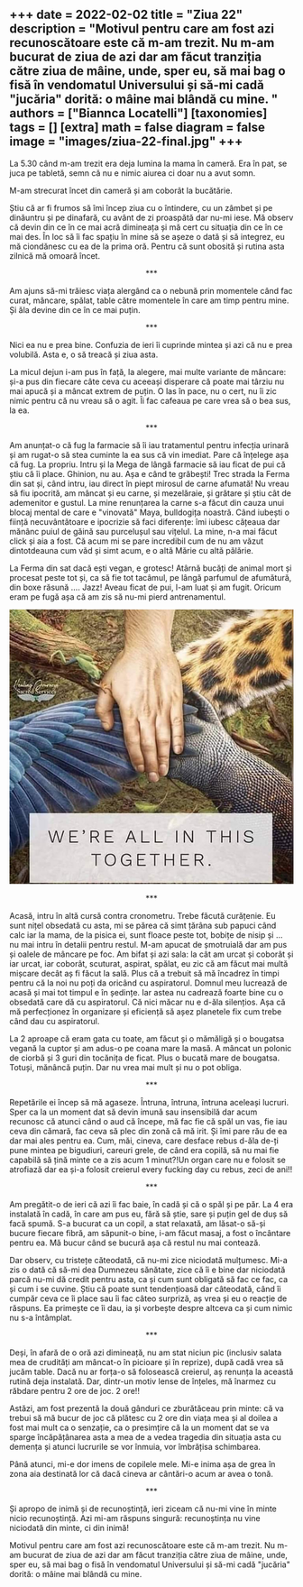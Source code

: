 
+++
date = 2022-02-02
title = "Ziua 22"
description = "Motivul pentru care am fost azi recunoscătoare este că m-am trezit. Nu m-am bucurat de ziua de azi dar am făcut tranziția către ziua de mâine, unde, sper eu, să mai bag o fisă în vendomatul Universului și să-mi cadă "jucăria" dorită: o mâine mai blândă cu mine. "
authors = ["Biannca Locatelli"]
[taxonomies]
tags = []
[extra]
math = false
diagram = false
image = "images/ziua-22-final.jpg"
+++
---

La 5.30 când m-am trezit era deja lumina la mama în cameră. Era în pat, se juca pe tabletă, semn că nu e nimic aiurea ci doar nu a avut somn.

M-am strecurat încet din cameră și am coborât la bucătărie.

Știu că ar fi frumos să îmi încep ziua cu o întindere, cu un zâmbet și pe dinăuntru și pe dinafară, cu avânt de zi proaspătă dar nu-mi iese. Mă observ că devin din ce în ce mai acră dimineața și mă cert cu situația din ce în ce mai des. În loc să îi fac spațiu în mine să se așeze o dată și să integrez, eu mă ciondănesc cu ea de la prima oră. Pentru că sunt obosită și rutina asta zilnică mă omoară încet.

<p style="text-align: center;">***</p>

Am ajuns să-mi trăiesc viața alergând ca o nebună prin momentele când fac curat, mâncare, spălat, table către momentele în care am timp pentru mine. Și ăla devine din ce în ce mai puțin.

<p style="text-align: center;">***</p>

Nici ea nu e prea bine. Confuzia de ieri îi cuprinde mintea și azi că nu e prea volubilă. Asta e, o să treacă și ziua asta.

La micul dejun i-am pus în față, la alegere, mai multe variante de mâncare: și-a pus din fiecare câte ceva cu aceeași disperare că poate mai târziu nu mai apucă și a mâncat extrem de puțin. O las în pace, nu o cert, nu îi zic nimic pentru că nu vreau să o agit. Îi fac cafeaua pe care vrea să o bea sus, la ea.

<p style="text-align: center;">***</p>

Am anunțat-o că fug la farmacie să îi iau tratamentul pentru infecția urinară și am rugat-o să stea cuminte la ea sus că vin imediat. Pare că înțelege așa că fug. La propriu. Intru și la Mega de lângă farmacie să iau ficat de pui că știu că îi place. Ghinion, nu au. Așa e când te grăbești! Trec strada la Ferma din sat și, când intru, iau direct în piept mirosul de carne afumată! Nu vreau să fiu ipocrită, am mâncat și eu carne, și mezelăraie, și grătare și știu cât de ademenitor e gustul. La mine renunțarea la carne s-a făcut din cauza unui blocaj mental de care e "vinovată" Maya, bulldogița noastră. Când iubești o ființă necuvântătoare e ipocrizie să faci diferențe: îmi iubesc cățeaua dar mănânc puiul de găină sau purcelușul sau vițelul. La mine, n-a mai făcut click și aia a fost. Că acum mi se pare incredibil cum de nu am văzut dintotdeauna cum văd și simt acum, e o altă Mărie cu altă pălărie.

La Ferma din sat dacă ești vegan, e grotesc! Atârnă bucăți de animal mort și procesat peste tot și, ca să fie tot tacâmul, pe lângă parfumul de afumătură, din boxe răsună …. Jazz! Aveau ficat de pui, l-am luat și am fugit. Oricum eram pe fugă așa că am zis să nu-mi pierd antrenamentul.


<div class="flex justify-center">
  <img src="images/ziua-22.jpeg" />
</div>

<p style="text-align: center;">***</p>

Acasă, intru în altă cursă contra cronometru. Trebe făcută curățenie. Eu sunt nițel obsedată cu asta, mi se părea că simt țărâna sub papuci când calc iar la mama, de la pisica ei, sunt floace peste tot, bobițe de nisip și … nu mai intru în detalii pentru restul. M-am apucat de șmotruială dar am pus și oalele de mâncare pe foc. Am bifat și azi sala: la cât am urcat și coborât și iar urcat, iar coborât, scuturat, aspirat, spălat, eu zic că am făcut mai multă mișcare decât aș fi făcut la sală. Plus că a trebuit să mă încadrez în timpi pentru că la noi nu poți da oricând cu aspiratorul. Domnul meu lucrează de acasă și mai tot timpul e în ședințe. Iar astea nu cadrează foarte bine cu o obsedată care dă cu aspiratorul. Că nici măcar nu e d-ăla silențios. Așa că mă perfecționez în organizare și eficiență să așez planetele fix cum trebe când dau cu aspiratorul.

La 2 aproape că eram gata cu toate, am făcut și o mămăligă și o bougatsa vegană la cuptor și am adus-o pe coana mare la masă. A mâncat un polonic de ciorbă și 3 guri din tocănița de ficat. Plus o bucată mare de bougatsa. Totuși, mănâncă puțin. Dar nu vrea mai mult și nu o pot obliga.

<p style="text-align: center;">***</p>

Repetările ei încep să mă agaseze. Întruna, întruna, întruna aceleași lucruri. Sper ca la un moment dat să devin imună sau insensibilă dar acum recunosc că atunci când o aud că începe, mă fac fie că spăl un vas, fie iau ceva din cămară, fac ceva să plec din zonă că mă irit. Și îmi pare rău de ea dar mai ales pentru ea. Cum, măi, cineva, care desface rebus d-ăla de-ți pune mintea pe bigudiuri, careuri grele, de când era copilă, să nu mai fie capabilă să țină minte ce a zis acum 1 minut?!Un organ care nu e folosit se atrofiază dar ea și-a folosit creierul every fucking day cu rebus, zeci de ani!!

<p style="text-align: center;">***</p>

Am pregătit-o de ieri că azi îi fac baie, în cadă și că o spăl și pe păr. La 4 era instalată în cadă, în care am pus eu, fără să știe, sare și puțin gel de duș să facă spumă. S-a bucurat ca un copil, a stat relaxată, am lăsat-o să-și bucure fiecare fibră, am săpunit-o bine, i-am făcut masaj, a fost o încântare pentru ea. Mă bucur când se bucură așa că restul nu mai contează.

Dar observ, cu tristețe căteodată, că nu-mi zice niciodată mulțumesc. Mi-a zis o dată că să-mi dea Dumnezeu sănătate, zice că îi e bine dar niciodată parcă nu-mi dă credit pentru asta, ca și cum sunt obligată să fac ce fac, ca și cum i se cuvine. Știu că poate sunt tendențioasă dar câteodată, când îi cumpăr ceva ce îi place sau îi fac câteo surpriză, aș vrea și eu o reacție de răspuns. Ea primește ce îi dau, ia și vorbește despre altceva ca și cum nimic nu s-a întâmplat.

<p style="text-align: center;">***</p>

Deși, în afară de o oră azi dimineață, nu am stat niciun pic (inclusiv salata mea de crudități am mâncat-o în picioare și în reprize), după cadă vrea să jucăm table. Dacă nu ar forța-o să folosească creierul, aș renunța la această rutină deja instalată. Dar, dintr-un motiv lense de înțeles, mă înarmez cu răbdare pentru 2 ore de joc. 2 ore!!

Astăzi, am fost prezentă la două gânduri ce zburătăceau prin minte: că va trebui să mă bucur de joc că plătesc cu 2 ore din viața mea și al doilea a fost mai mult ca o senzație, ca o presimțire că la un moment dat se va sparge încăpățânarea asta a mea de a vedea tragedia din situația asta cu demența și atunci lucrurile se vor înmuia, vor îmbrățisa schimbarea.

Până atunci, mi-e dor imens de copilele mele. Mi-e inima așa de grea în zona aia destinată lor că dacă cineva ar cântări-o acum ar avea o tonă.

<p style="text-align: center;">***</p>

Și apropo de inimă și de recunoștință, ieri ziceam că nu-mi vine în minte nicio recunoștință. Azi mi-am răspuns singură: recunoștința nu vine niciodată din minte, ci din inimă!

Motivul pentru care am fost azi recunoscătoare este că m-am trezit. Nu m-am bucurat de ziua de azi dar am făcut tranziția către ziua de mâine, unde, sper eu, să mai bag o fisă în vendomatul Universului și să-mi cadă "jucăria" dorită: o mâine mai blândă cu mine.
